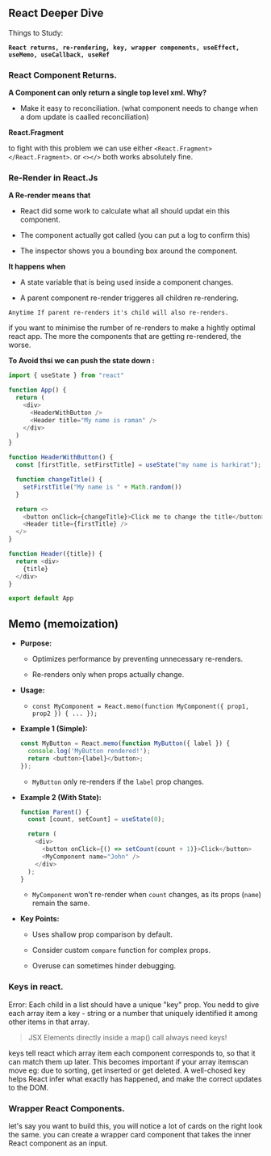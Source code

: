## **React Deeper Dive**

Things to Study:&#x20;

**`React returns, re-rendering, key, wrapper components, useEffect, useMemo, useCallback, useRef`**

### React Component Returns.&#x20;

**A Component can only return a single top level xml. Why?**

*   Make it easy to reconciliation. (what component needs to change when a dom update is caalled reconciliation)

**React.Fragment**

to fight with this problem we can use either `<React.Fragment> </React.Fragment>`. or `<></>`  both works absolutely fine.&#x20;

### Re-Render in React.Js

**A Re-render means that**&#x20;

*   React did some work to calculate what all should updat ein this component.

*   The component actually got called (you can put a log to confirm this)

*   The inspector shows you a bounding box around the component.

**It happens when**&#x20;

*   A state variable that is being used inside a component changes.&#x20;

*   A parent component re-render triggeres all children re-rendering.

`Anytime If parent re-renders it's child will also re-renders.`&#x20;

if you want to minimise the rumber of re-renders to make a hightly optimal react app. The more the components that are getting re-rendered, the worse.&#x20;

**To Avoid thsi we can push the state down :**&#x20;

```javascript
import { useState } from "react"

function App() {
  return (
    <div>
      <HeaderWithButton />
      <Header title="My name is raman" />
    </div>
  )
}

function HeaderWithButton() {
  const [firstTitle, setFirstTitle] = useState("my name is harkirat");

  function changeTitle() {
    setFirstTitle("My name is " + Math.random())
  }

  return <>
    <button onClick={changeTitle}>Click me to change the title</button>
    <Header title={firstTitle} />
  </>
}

function Header({title}) {
  return <div>
    {title}
  </div>
}

export default App
```

## Memo (memoization)

*   **Purpose:**

    *   Optimizes performance by preventing unnecessary re-renders.

    *   Re-renders only when props actually change.

*   **Usage:**

    *   `const MyComponent = React.memo(function MyComponent({ prop1, prop2 }) { ... });`

*   **Example 1 (Simple):**

    ```javascript
    const MyButton = React.memo(function MyButton({ label }) { 
      console.log('MyButton rendered!'); 
      return <button>{label}</button>; 
    });
    ```

    *   `MyButton` only re-renders if the `label` prop changes.

*   **Example 2 (With State):**

    ```javascript
    function Parent() {
      const [count, setCount] = useState(0);

      return (
        <div>
          <button onClick={() => setCount(count + 1)}>Click</button>
          <MyComponent name="John" /> 
        </div>
      );
    }
    ```

    *   `MyComponent` won't re-render when `count` changes, as its props (`name`) remain the same.

*   **Key Points:**

    *   Uses shallow prop comparison by default.

    *   Consider custom `compare` function for complex props.

    *   Overuse can sometimes hinder debugging.

### Keys in react.&#x20;

Error: Each child in a list should have a unique "key" prop. You nedd to give each array item a key - string or a number that uniquely identified it among other items in that array.&#x20;

> JSX Elements directly inside a map() call always need keys!

keys tell react which array item each component corresponds to, so that it can match them up later. This becomes important if your array itemscan move eg: due to sorting, get inserted or get deleted. A well-chosed key helps React infer what exactly has happened, and make the correct updates to the DOM.

### Wrapper React Components.

let's say you want to build this, you will notice a lot of cards on the right look the same. you can create a wrapper card component that takes the inner React component as an input.&#x20;
